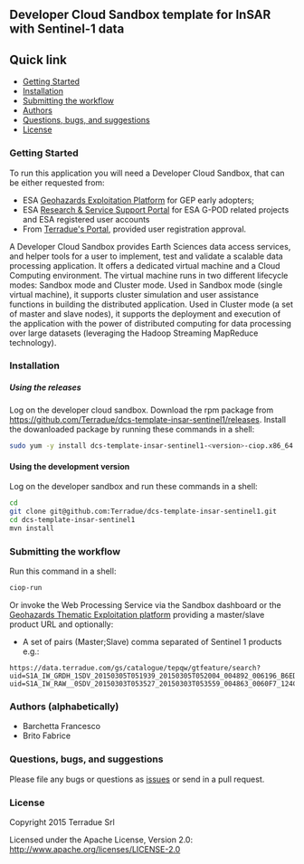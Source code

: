 ## Developer Cloud Sandbox template for InSAR with Sentinel-1 data 



## Quick link
 
* [Getting Started](#getting-started)
* [Installation](#installation)
* [Submitting the workflow](#submit)
* [Authors](#authors)
* [Questions, bugs, and suggestions](#questions)
* [License](#license)

### <a name="getting-started"></a>Getting Started 

To run this application you will need a Developer Cloud Sandbox, that can be either requested from:
* ESA [Geohazards Exploitation Platform](https://geohazards-tep.eo.esa.int) for GEP early adopters;
* ESA [Research & Service Support Portal](http://eogrid.esrin.esa.int/cloudtoolbox/) for ESA G-POD related projects and ESA registered user accounts
* From [Terradue's Portal](http://www.terradue.com/partners), provided user registration approval. 

A Developer Cloud Sandbox provides Earth Sciences data access services, and helper tools for a user to implement, test and validate a scalable data processing application. It offers a dedicated virtual machine and a Cloud Computing environment.
The virtual machine runs in two different lifecycle modes: Sandbox mode and Cluster mode. 
Used in Sandbox mode (single virtual machine), it supports cluster simulation and user assistance functions in building the distributed application.
Used in Cluster mode (a set of master and slave nodes), it supports the deployment and execution of the application with the power of distributed computing for data processing over large datasets (leveraging the Hadoop Streaming MapReduce technology). 
### <a name="installation"></a>Installation


##### Using the releases

Log on the developer cloud sandbox. Download the rpm package from https://github.com/Terradue/dcs-template-insar-sentinel1/releases. 
Install the dowanloaded package by running these commands in a shell:

```bash
sudo yum -y install dcs-template-insar-sentinel1-<version>-ciop.x86_64.rpm
```

#### Using the development version

Log on the developer sandbox and run these commands in a shell:

```bash
cd
git clone git@github.com:Terradue/dcs-template-insar-sentinel1.git
cd dcs-template-insar-sentinel1
mvn install
```

### <a name="submit"></a>Submitting the workflow

Run this command in a shell:

```bash
ciop-run
```
Or invoke the Web Processing Service via the Sandbox dashboard or the [Geohazards Thematic Exploitation platform](https://geohazards-tep.eo.esa.int) providing a master/slave product URL and optionally:

* A set of pairs (Master;Slave) comma separated of Sentinel 1 products e.g.:
```
https://data.terradue.com/gs/catalogue/tepqw/gtfeature/search?uid=S1A_IW_GRDH_1SDV_20150305T051939_20150305T052004_004892_006196_B6ED;https://data.terradue.com/gs/catalogue/tepqw/gtfeature/search?uid=S1A_IW_RAW__0SDV_20150303T053527_20150303T053559_004863_0060F7_124C
```


### <a name="authors"></a>Authors (alphabetically)

* Barchetta Francesco
* Brito Fabrice

### <a name="questions"></a>Questions, bugs, and suggestions

Please file any bugs or questions as [issues](https://github.com/geohazards-tep/dcs-template-insar-sentinel1/issues/new) or send in a pull request.

### <a name="license"></a>License

Copyright 2015 Terradue Srl

Licensed under the Apache License, Version 2.0: http://www.apache.org/licenses/LICENSE-2.0


